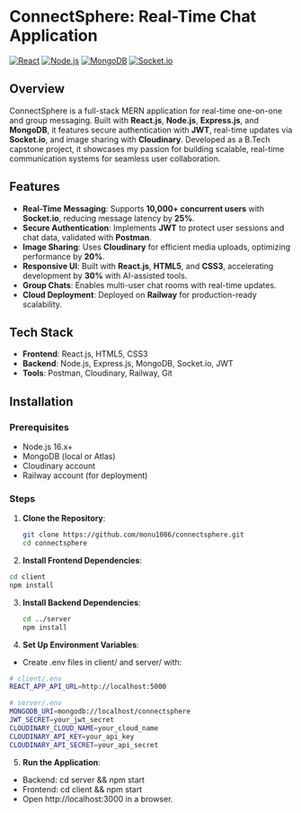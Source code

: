 # ConnectSphere: Real-Time Chat Application



[![React](https://img.shields.io/badge/React-18.2-blue)](https://reactjs.org)
[![Node.js](https://img.shields.io/badge/Node.js-16.x-green)](https://nodejs.org)
[![MongoDB](https://img.shields.io/badge/MongoDB-5.0-orange)](https://www.mongodb.com)
[![Socket.io](https://img.shields.io/badge/Socket.io-4.5-blue)](https://socket.io)

## Overview
ConnectSphere is a full-stack MERN application for real-time one-on-one and group messaging. Built with **React.js**, **Node.js**, **Express.js**, and **MongoDB**, it features secure authentication with **JWT**, real-time updates via **Socket.io**, and image sharing with **Cloudinary**. Developed as a B.Tech capstone project, it showcases my passion for building scalable, real-time communication systems for seamless user collaboration.

## Features
- **Real-Time Messaging**: Supports **10,000+ concurrent users** with **Socket.io**, reducing message latency by **25%**.
- **Secure Authentication**: Implements **JWT** to protect user sessions and chat data, validated with **Postman**.
- **Image Sharing**: Uses **Cloudinary** for efficient media uploads, optimizing performance by **20%**.
- **Responsive UI**: Built with **React.js**, **HTML5**, and **CSS3**, accelerating development by **30%** with AI-assisted tools.
- **Group Chats**: Enables multi-user chat rooms with real-time updates.
- **Cloud Deployment**: Deployed on **Railway** for production-ready scalability.

## Tech Stack
- **Frontend**: React.js, HTML5, CSS3
- **Backend**: Node.js, Express.js, MongoDB, Socket.io, JWT
- **Tools**: Postman, Cloudinary, Railway, Git

## Installation
### Prerequisites
- Node.js 16.x+
- MongoDB (local or Atlas)
- Cloudinary account
- Railway account (for deployment)

### Steps
1. **Clone the Repository**:
   ```bash
   git clone https://github.com/monu1086/connectsphere.git
   cd connectsphere
   
2. **Install Frontend Dependencies**:
```bash
cd client
npm install
```
3. **Install Backend Dependencies**:
   ```bash
   cd ../server
   npm install
   ```
4. **Set Up Environment Variables**:
- Create .env files in client/ and server/ with:
```bash
# client/.env
REACT_APP_API_URL=http://localhost:5000

# server/.env
MONGODB_URI=mongodb://localhost/connectsphere
JWT_SECRET=your_jwt_secret
CLOUDINARY_CLOUD_NAME=your_cloud_name
CLOUDINARY_API_KEY=your_api_key
CLOUDINARY_API_SECRET=your_api_secret
```
5. **Run the Application**:
- Backend: cd server && npm start
- Frontend: cd client && npm start
- Open http://localhost:3000 in a browser.



        

